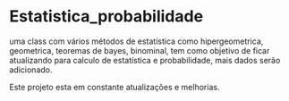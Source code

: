 # Estatistica_probabilidade
uma class com vários métodos de estatística como hipergeometrica, geometrica, teoremas de bayes, binominal, tem como objetivo de ficar atualizando para calculo de estatística e probabilidade, mais dados serão adicionado.


Este projeto esta em constante atualizações e melhorias. 

